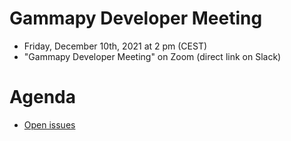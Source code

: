 # Gammapy Developer Meeting

* Friday, December 10th, 2021 at 2 pm (CEST)
* "Gammapy Developer Meeting" on Zoom (direct link on Slack)
# Agenda

* [Open issues](https://github.com/gammapy/gammapy/issues)


 


